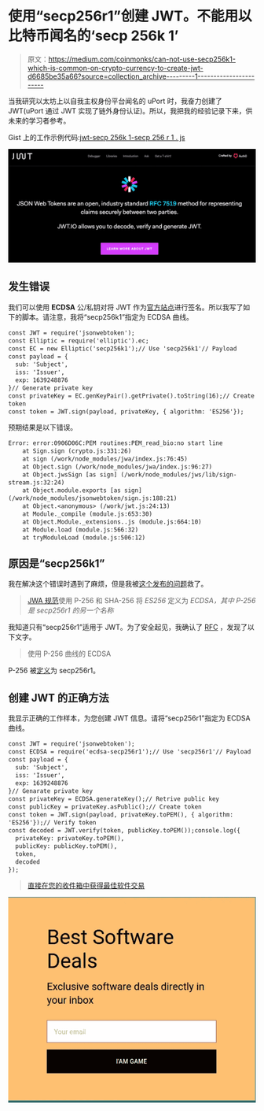 # 使用“secp256r1”创建 JWT。不能用以比特币闻名的‘secp 256k 1’

> 原文：<https://medium.com/coinmonks/can-not-use-secp256k1-which-is-common-on-crypto-currency-to-create-jwt-d6685be35a66?source=collection_archive---------1----------------------->

当我研究以太坊上以自我主权身份平台闻名的 uPort 时，我奋力创建了 JWT(uPort 通过 JWT 实现了链外身份认证)。所以，我把我的经验记录下来，供未来的学习者参考。

Gist 上的工作示例代码:[jwt-secp 256k 1-secp 256 r 1 . js](https://gist.github.com/tak1827/1c1aa56eaf0f6f77896df29aa8a8b7dc)

![](img/b96768b13e4bf97fc517563d118c5b42.png)

## 发生错误

我们可以使用 **ECDSA** 公/私钥对将 JWT 作为[官方站点](https://jwt.io/introduction/)进行签名。所以我写了如下的脚本。请注意，我将“secp256k1”指定为 ECDSA 曲线。

```
const JWT = require('jsonwebtoken');
const Elliptic = require('elliptic').ec;
const EC = new Elliptic('secp256k1');// Use 'secp256k1'// Payload
const payload = {
  sub: 'Subject',
  iss: 'Issuer',
  exp: 1639248876
}// Generate private key
const privateKey = EC.genKeyPair().getPrivate().toString(16);// Create token
const token = JWT.sign(payload, privateKey, { algorithm: 'ES256'});
```

预期结果是以下错误。

```
Error: error:0906D06C:PEM routines:PEM_read_bio:no start line
    at Sign.sign (crypto.js:331:26)
    at sign (/work/node_modules/jwa/index.js:76:45)
    at Object.sign (/work/node_modules/jwa/index.js:96:27)
    at Object.jwsSign [as sign] (/work/node_modules/jws/lib/sign-stream.js:32:24)
    at Object.module.exports [as sign] (/work/node_modules/jsonwebtoken/sign.js:188:21)
    at Object.<anonymous> (/work/jwt.js:24:13)
    at Module._compile (module.js:653:30)
    at Object.Module._extensions..js (module.js:664:10)
    at Module.load (module.js:566:32)
    at tryModuleLoad (module.js:506:12)
```

## 原因是“secp256k1”

我在解决这个错误时遇到了麻烦，但是我被[这个发布的问题](https://github.com/auth0/node-jsonwebtoken/issues/97)救了。

> [JWA 规范](https://tools.ietf.org/html/rfc7518#section-3.4)使用 P-256 和 SHA-256 将 *ES256* 定义为 *ECDSA，其中 *P-256* 是 *secp256r1* 的另一个名称*

我知道只有“secp256r1”适用于 JWT。为了安全起见，我确认了 [RFC](https://tools.ietf.org/html/rfc7519) ，发现了以下文字。

> 使用 P-256 曲线的 ECDSA

P-256 被[定义](https://www.ietf.org/rfc/rfc5480.txt)为 secp256r1。

## 创建 JWT 的正确方法

我显示正确的工作样本，为您创建 JWT 信息。请将“secp256r1”指定为 ECDSA 曲线。

```
const JWT = require('jsonwebtoken');
const ECDSA = require('ecdsa-secp256r1');// Use 'secp256r1'// Payload
const payload = {
  sub: 'Subject',
  iss: 'Issuer',
  exp: 1639248876
}// Genarate private key
const privateKey = ECDSA.generateKey();// Retrive public key
const publicKey = privateKey.asPublic();// Create token
const token = JWT.sign(payload, privateKey.toPEM(), { algorithm: 'ES256'});// Verify token
const decoded = JWT.verify(token, publicKey.toPEM());console.log({ 
  privateKey: privateKey.toPEM(), 
  publicKey: publicKey.toPEM(), 
  token, 
  decoded 
});
```

> [直接在您的收件箱中获得最佳软件交易](https://coincodecap.com/?utm_source=coinmonks)

[![](img/7c0b3dfdcbfea594cc0ae7d4f9bf6fcb.png)](https://coincodecap.com/?utm_source=coinmonks)
